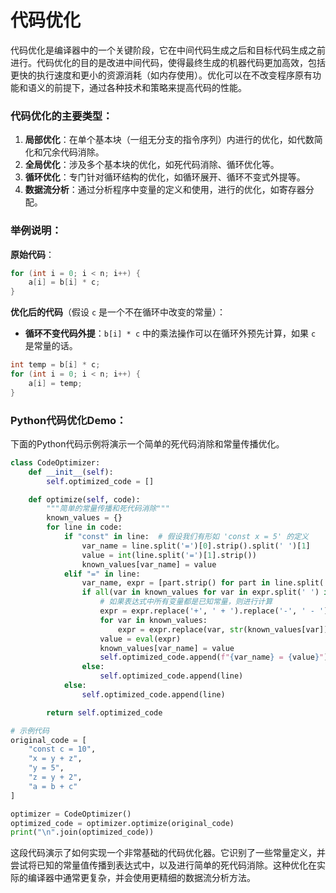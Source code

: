 # 代码优化

代码优化是编译器中的一个关键阶段，它在中间代码生成之后和目标代码生成之前进行。代码优化的目的是改进中间代码，使得最终生成的机器代码更加高效，包括更快的执行速度和更小的资源消耗（如内存使用）。优化可以在不改变程序原有功能和语义的前提下，通过各种技术和策略来提高代码的性能。

### 代码优化的主要类型：

1. **局部优化**：在单个基本块（一组无分支的指令序列）内进行的优化，如代数简化和冗余代码消除。
2. **全局优化**：涉及多个基本块的优化，如死代码消除、循环优化等。
3. **循环优化**：专门针对循环结构的优化，如循环展开、循环不变式外提等。
4. **数据流分析**：通过分析程序中变量的定义和使用，进行的优化，如寄存器分配。

### 举例说明：

**原始代码**：

```c
for (int i = 0; i < n; i++) {
    a[i] = b[i] * c;
}
```

**优化后的代码**（假设 `c` 是一个不在循环中改变的常量）：

- **循环不变代码外提**：`b[i] * c` 中的乘法操作可以在循环外预先计算，如果 `c` 是常量的话。

```c
int temp = b[i] * c;
for (int i = 0; i < n; i++) {
    a[i] = temp;
}
```

### Python代码优化Demo：

下面的Python代码示例将演示一个简单的死代码消除和常量传播优化。

```python
class CodeOptimizer:
    def __init__(self):
        self.optimized_code = []

    def optimize(self, code):
        """简单的常量传播和死代码消除"""
        known_values = {}
        for line in code:
            if "const" in line:  # 假设我们有形如 'const x = 5' 的定义
                var_name = line.split('=')[0].strip().split(' ')[1]
                value = int(line.split('=')[1].strip())
                known_values[var_name] = value
            elif "=" in line:
                var_name, expr = [part.strip() for part in line.split('=')]
                if all(var in known_values for var in expr.split(' ') if var.isalpha()):
                    # 如果表达式中所有变量都是已知常量，则进行计算
                    expr = expr.replace('+', ' + ').replace('-', ' - ').replace('*', ' * ').replace('/', ' / ')
                    for var in known_values:
                        expr = expr.replace(var, str(known_values[var]))
                    value = eval(expr)
                    known_values[var_name] = value
                    self.optimized_code.append(f"{var_name} = {value}")
                else:
                    self.optimized_code.append(line)
            else:
                self.optimized_code.append(line)

        return self.optimized_code

# 示例代码
original_code = [
    "const c = 10",
    "x = y + z",
    "y = 5",
    "z = y + 2",
    "a = b + c"
]

optimizer = CodeOptimizer()
optimized_code = optimizer.optimize(original_code)
print("\n".join(optimized_code))
```

这段代码演示了如何实现一个非常基础的代码优化器。它识别了一些常量定义，并尝试将已知的常量值传播到表达式中，以及进行简单的死代码消除。这种优化在实际的编译器中通常更复杂，并会使用更精细的数据流分析方法。